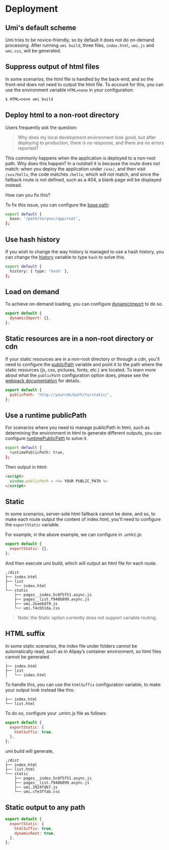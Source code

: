 # Deployment

## Umi's default scheme

Umi tries to be novice-friendly, so by default it does not do on-demand processing. After running `umi build`, three files, `index.html`, `umi.js` and `umi.css`, will be generated.

## Suppress output of html files

In some scenarios, the html file is handled by the back-end, and so the front-end does not need to output the html file. To account for this, you can use the environment variable `HTML=none` in your configuration:

```bash
$ HTML=none umi build
```

## Deploy html to a non-root directory

Users frequently ask the question:

> Why does my local development environment look good, but after deploying to production, there is no response, and there are no errors reported?

This commonly happens when the application is deployed to a non-root path. Why does this happen? In a nutshell it is because the route does not match: when you deploy the application under `/xxx/`, and then visit `/xxx/hello`, the code matches `/hello`, which will not match, and since the fallback route is not defined, such as a 404, a blank page will be displayed instead.

How can you fix this?

To fix this issue, you can configure the [base path](../config#base):

```bash
export default {
  base: '/path/to/your/app/root',
};
```

## Use hash history

If you wish to change the way history is managed to use a hash history, you can change the [history](../config#history) variable to type `hash` to solve this.

```bash
export default {
  history: { type: 'hash' },
};
```

## Load on demand

To achieve on-demand loading, you can configure [dynamicImport](../config#dynamicimport) to do so.

```js
export default {
  dynamicImport: {},
};
```

## Static resources are in a non-root directory or cdn

If your static resources are in a non-root directory or through a cdn, you'll need to configure the [publicPath](../config#publicpath) variable and point it to the path where the static resources (js, css, pictures, fonts, etc.) are located. To learn more about what the `publicPath` configuration option does, please see the [webpack documentation](https://webpack.js.org/configuration/output/#output-publicpath) for details.

```js
export default {
  publicPath: 'http://yourcdn/path/to/static/',
};
```

## Use a runtime publicPath

For scenarios where you need to manage publicPath in html, such as determining the environment in html to generate different outputs, you can configure [runtimePublicPath](/zh-CN/config/#runtimepublicpath) to solve it.

```bash
export default {
  runtimePublicPath: true,
};
```

Then output in html:

```html
<script>
  window.publicPath = <%= YOUR PUBLIC_PATH %>
</script>
```

## Static

In some scenarios, server-side html fallback cannot be done, and so, to make each route output the content of index.html, you'll need to configure the `exportStatic` variable.

For example, in the above example, we can configure in .umirc.js:

```js
export default {
  exportStatic: {},
};
```

And then execute umi build, which will output an html file for each route.

```
./dist
├── index.html
├── list
│   └── index.html
└── static
    ├── pages__index.5c0f5f51.async.js
    ├── pages__list.f940b099.async.js
    ├── umi.2eaebd79.js
    └── umi.f4cb51da.css
```

> Note: the Static option currently does not support variable routing.

## HTML suffix

In some static scenarios, the index file under folders cannot be automatically read, such as in Alipay’s container environment, so html files cannot be generated.

```
├── index.html
├── list
│   └── index.html
```

To handle this, you can use the `htmlSuffix` configuration variable, to make your output look instead like this:

```
├── index.html
└── list.html
```

To do so, configure your .umirc.js file as follows:

```js
export default {
  exportStatic: {
    htmlSuffix: true,
  },
};
```

umi build will generate,

```
./dist
├── index.html
├── list.html
└── static
    ├── pages__index.5c0f5f51.async.js
    ├── pages__list.f940b099.async.js
    ├── umi.2924fdb7.js
    └── umi.cfe3ffab.css
```

## Static output to any path

```js
export default {
  exportStatic: {
    htmlSuffix: true,
    dynamicRoot: true,
  },
};
```

